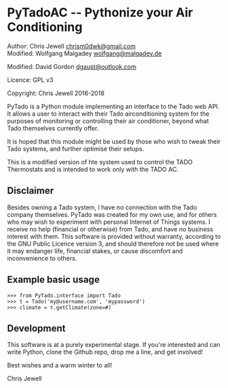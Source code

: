 PyTadoAC -- Pythonize your Air Conditioning
========================================

Author: Chris Jewell <chrism0dwk@gmail.com>  
Modified: Wolfgang Malgadey <wolfgang@malgadey.de>

Modified: David Gordon <dgaust@outlook.com>

Licence: GPL v3

Copyright: Chris Jewell 2016-2018

PyTado is a Python module implementing an interface to the Tado web API.  It allows a user to interact with their Tado airconditioning system for the purposes of monitoring or controlling their air conditioner, beyond what Tado themselves currently offer.

It is hoped that this module might be used by those who wish to tweak their Tado systems, and further optimise their  setups.

This is a modified version of hte system used to control the TADO Thermostats and is intended to work only with the TADO AC.

Disclaimer
----------
Besides owning a Tado system, I have no connection with the Tado company themselves.  PyTado was created for my own use, and for others who may wish to experiment with personal Internet of Things systems.  I receive no help (financial or otherwise) from Tado, and have no business interest with them.  This software is provided without warranty, according to the GNU Public Licence version 3, and should therefore not be used where it may endanger life, financial stakes, or cause discomfort and inconvenience to others.

Example basic usage
-------------------

    >>> from PyTado.interface import Tado
    >>> t = Tado('my@username.com', 'mypassword')
    >>> climate = t.getClimate(zone=#)

Development
-----------
This software is at a purely experimental stage.  If you're interested and can write Python, clone the Github repo, drop me a line, and get involved!


Best wishes and a warm winter to all!

Chris Jewell
